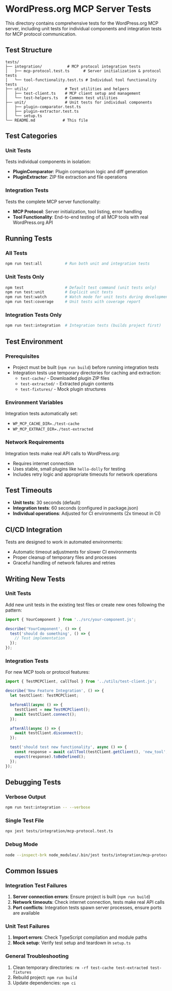 # WordPress.org MCP Server Tests

This directory contains comprehensive tests for the WordPress.org MCP server, including unit tests for individual components and integration tests for MCP protocol communication.

## Test Structure

```
tests/
├── integration/           # MCP protocol integration tests
│   ├── mcp-protocol.test.ts      # Server initialization & protocol tests
│   └── tool-functionality.test.ts # Individual tool functionality tests
├── utils/                # Test utilities and helpers
│   ├── test-client.ts    # MCP client setup and management
│   └── test-helpers.ts   # Common test utilities
├── unit/                 # Unit tests for individual components
│   ├── plugin-comparator.test.ts
│   ├── plugin-extractor.test.ts
│   └── setup.ts
└── README.md            # This file
```

## Test Categories

### Unit Tests
Tests individual components in isolation:
- **PluginComparator**: Plugin comparison logic and diff generation
- **PluginExtractor**: ZIP file extraction and file operations

### Integration Tests
Tests the complete MCP server functionality:
- **MCP Protocol**: Server initialization, tool listing, error handling
- **Tool Functionality**: End-to-end testing of all MCP tools with real WordPress.org API

## Running Tests

### All Tests
```bash
npm run test:all          # Run both unit and integration tests
```

### Unit Tests Only
```bash
npm test                  # Default test command (unit tests only)
npm run test:unit         # Explicit unit tests
npm run test:watch        # Watch mode for unit tests during development
npm run test:coverage     # Unit tests with coverage report
```

### Integration Tests Only
```bash
npm run test:integration  # Integration tests (builds project first)
```

## Test Environment

### Prerequisites
- Project must be built (`npm run build`) before running integration tests
- Integration tests use temporary directories for caching and extraction:
  - `test-cache/` - Downloaded plugin ZIP files
  - `test-extracted/` - Extracted plugin contents
  - `test-fixtures/` - Mock plugin structures

### Environment Variables
Integration tests automatically set:
- `WP_MCP_CACHE_DIR=./test-cache`
- `WP_MCP_EXTRACT_DIR=./test-extracted`

### Network Requirements
Integration tests make real API calls to WordPress.org:
- Requires internet connection
- Uses stable, small plugins like `hello-dolly` for testing
- Includes retry logic and appropriate timeouts for network operations

## Test Timeouts
- **Unit tests**: 30 seconds (default)
- **Integration tests**: 60 seconds (configured in package.json)
- **Individual operations**: Adjusted for CI environments (2x timeout in CI)

## CI/CD Integration
Tests are designed to work in automated environments:
- Automatic timeout adjustments for slower CI environments
- Proper cleanup of temporary files and processes
- Graceful handling of network failures and retries

## Writing New Tests

### Unit Tests
Add new unit tests in the existing test files or create new ones following the pattern:
```typescript
import { YourComponent } from '../src/your-component.js';

describe('YourComponent', () => {
  test('should do something', () => {
    // Test implementation
  });
});
```

### Integration Tests
For new MCP tools or protocol features:
```typescript
import { TestMCPClient, callTool } from '../utils/test-client.js';

describe('New Feature Integration', () => {
  let testClient: TestMCPClient;

  beforeAll(async () => {
    testClient = new TestMCPClient();
    await testClient.connect();
  });

  afterAll(async () => {
    await testClient.disconnect();
  });

  test('should test new functionality', async () => {
    const response = await callTool(testClient.getClient(), 'new_tool', {});
    expect(response).toBeDefined();
  });
});
```

## Debugging Tests

### Verbose Output
```bash
npm run test:integration -- --verbose
```

### Single Test File
```bash
npx jest tests/integration/mcp-protocol.test.ts
```

### Debug Mode
```bash
node --inspect-brk node_modules/.bin/jest tests/integration/mcp-protocol.test.ts --runInBand
```

## Common Issues

### Integration Test Failures
1. **Server connection errors**: Ensure project is built (`npm run build`)
2. **Network timeouts**: Check internet connection, tests make real API calls
3. **Port conflicts**: Integration tests spawn server processes, ensure ports are available

### Unit Test Failures
1. **Import errors**: Check TypeScript compilation and module paths
2. **Mock setup**: Verify test setup and teardown in `setup.ts`

### General Troubleshooting
1. Clean temporary directories: `rm -rf test-cache test-extracted test-fixtures`
2. Rebuild project: `npm run build`
3. Update dependencies: `npm ci`